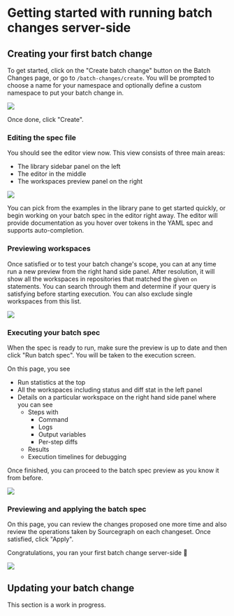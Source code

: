 # Getting started with running batch changes server-side

## Creating your first batch change

To get started, click on the "Create batch change" button on the Batch Changes page, or go to `/batch-changes/create`.
You will be prompted to choose a name for your namespace and optionally define a custom namespace to put your batch change in.

<img src="https://sourcegraphstatic.com/docs/images/batch_changes/ssbc_create_form.png" class="screenshot">

Once done, click "Create".

### Editing the spec file

You should see the editor view now. This view consists of three main areas:

- The library sidebar panel on the left
- The editor in the middle
- The workspaces preview panel on the right

<img src="https://sourcegraphstatic.com/docs/images/batch_changes/ssbc_editor_panels.png" class="screenshot">

You can pick from the examples in the library pane to get started quickly, or begin working on your batch spec in the editor right away. The editor will provide documentation as you hover over tokens in the YAML spec and supports auto-completion.

### Previewing workspaces

Once satisfied or to test your batch change's scope, you can at any time run a new preview from the right hand side panel. After resolution, it will show all the workspaces in repositories that matched the given `on` statements. You can search through them and determine if your query is satisfying before starting execution. You can also exclude single workspaces from this list.

<img src="https://sourcegraphstatic.com/docs/images/batch_changes/ssbc_workspace_preview.png" class="screenshot">

### Executing your batch spec

When the spec is ready to run, make sure the preview is up to date and then click "Run batch spec". You will be taken to the execution screen.

On this page, you see

- Run statistics at the top
- All the workspaces including status and diff stat in the left panel
- Details on a particular workspace on the right hand side panel where you can see
  - Steps with
    - Command
    - Logs
    - Output variables
    - Per-step diffs
  - Results
  - Execution timelines for debugging

Once finished, you can proceed to the batch spec preview as you know it from before.

<img src="https://sourcegraphstatic.com/docs/images/batch_changes/ssbc_execution_screen.png" class="screenshot">

### Previewing and applying the batch spec

On this page, you can review the changes proposed one more time and also review the operations taken by Sourcegraph on each changeset. Once satisfied, click "Apply".

Congratulations, you ran your first batch change server-side 🎊

<img src="https://sourcegraphstatic.com/docs/images/batch_changes/ssbc_preview_screen.png" class="screenshot">

## Updating your batch change

This section is a work in progress.
